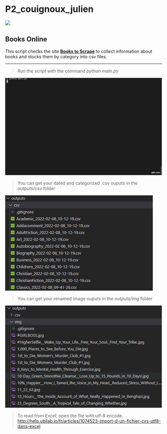 # P2_couignoux_julien

![](https://user.oc-static.com/upload/2020/09/22/1600779540759_Online%20bookstore-01.png)
## Books Online

This script checks the site __[Books to Scrape](https://books.toscrape.com/)__ to collect information about books and stocks them by category into csv files.

-----  
>Run the script with the command *python main.py*

![](readme/P2_README.gif)

>You can get your dated and categorized .csv ouputs in the *outputs/csv* folder

![](readme/P2_README_csv.png)

>You can get your renamed image ouputs in the *outputs/img* folder

![](readme/P2_README_img.png)


>To read from Excel, open the file with utf-8 encode.  
http://help.ubilab.io/fr/articles/1074523-import-d-un-fichier-cvs-utf8-dans-excel